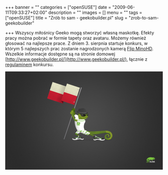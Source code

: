 +++
banner = ""
categories = ["openSUSE"]
date = "2009-06-11T09:33:27+02:00"
description = ""
images = []
menu = ""
tags = ["openSUSE"]
title = "Zrób to sam - geekobuilder.pl"
slug = "zrob-to-sam-geekobuilder"

+++
Wszyscy miłośnicy Geeko mogą stworzyć własną maskotkę. Efekty pracy można pobrać w formie tapety oraz avataru. Możemy również głosować na najlepsze prace. Z dniem 3. sierpnia startuje konkurs, w którym 5 najlepszych prac zostanie nagrodzonych kamerą [Flip MinoHD](http://www.theflip.com/products_flip_mino.shtml). Wszelkie informacje dostępne są na stronie domowej [http://www.geekobuilder.pl/](http://www.geekobuilder.pl/), łącznie z [regulaminem](http://www.geekobuilder.pl/public/files/Geeko_Official_Rules.pdf) konkursu.

!["Polski Geeko"](/img/2009/0irycokhsn_large.jpg)
